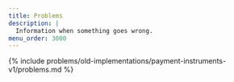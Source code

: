 ```yaml
---
title: Problems
description: |
  Information when something goes wrong.
menu_order: 3000
---
```


{% include problems/old-implementations/payment-instruments-v1/problems.md %}
